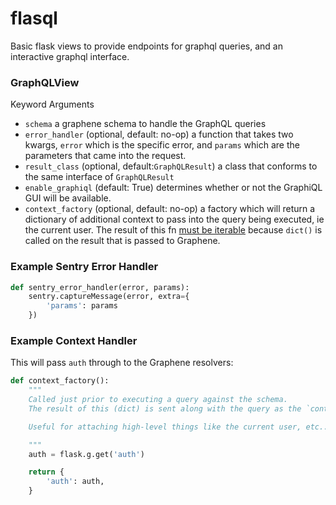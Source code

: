 # flasql

Basic flask views to provide endpoints for graphql queries, and an interactive graphql interface.


### GraphQLView

Keyword Arguments

- `schema` a graphene schema to handle the GraphQL queries
- `error_handler` (optional, default: no-op) a function that takes two kwargs, `error` which is the specific error, and `params` which are the parameters that came into the request.
- `result_class` (optional, default:`GraphQLResult`) a class that conforms to the same interface of `GraphQLResult`
- `enable_graphiql` (default: True) determines whether or not the GraphiQL GUI will be available.
- `context_factory` (optional, default: no-op) a factory which will return a dictionary of additional context to pass into the query being executed, ie the current user. The result of this fn [must be iterable](https://docs.python.org/2/glossary.html#term-iterable) because `dict()` is called on the result that is passed to Graphene.

### Example Sentry Error Handler

```python
def sentry_error_handler(error, params):
    sentry.captureMessage(error, extra={
        'params': params
    })
```


### Example Context Handler

This will pass `auth` through to the Graphene resolvers:

```python
def context_factory():
    """
    Called just prior to executing a query against the schema.
    The result of this (dict) is sent along with the query as the `context`.

    Useful for attaching high-level things like the current user, etc...

    """
    auth = flask.g.get('auth')

    return {
        'auth': auth,
    }
```
